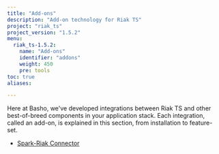 ```yaml
---
title: "Add-ons"
description: "Add-on technology for Riak TS"
project: "riak_ts"
project_version: "1.5.2"
menu:
  riak_ts-1.5.2:
    name: "Add-ons"
    identifier: "addons"
    weight: 450
    pre: tools
toc: true
aliases:

---
```


Here at Basho, we've developed integrations between Riak TS and other best-of-breed components in your application stack. Each integration, called an add-on, is explained in this section, from installation to feature-set.

* [Spark-Riak Connector](spark-riak-connector)
